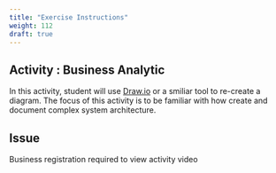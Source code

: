 ```yaml
---
title: "Exercise Instructions"
weight: 112
draft: true
---
```


## Activity : Business Analytic 
In this activity, student will use [Draw.io](https://draw.io) or a smiliar tool to re-create a diagram. The focus of this activity is to be familiar with how create and document complex system architecture. 

## Issue 
Business registration required to view activity video